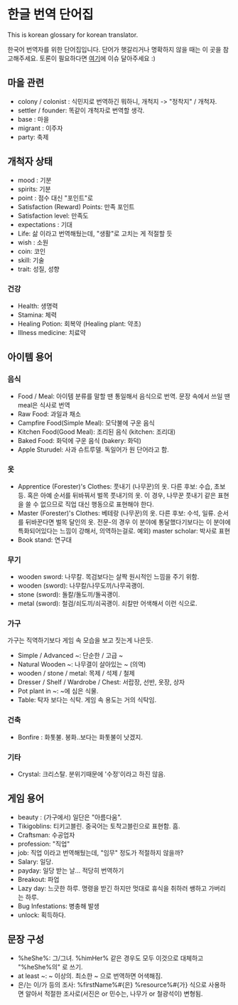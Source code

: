 # 한글 번역 단어집
This is korean glossary for korean translator.

한국어 번역자를 위한 단어집입니다. 단어가 햇갈리거나 명확하지 않을 때는 이 곳을 참고해주세요. 토론이 필요하다면 [여기](https://github.com/FourwingsY/FoundersFortuneLocalization-ko/issues)에 이슈 달아주세요 :) 

## 마을 관련
- colony / colonist : 식민지로 번역하긴 뭐하니, 개척지 -> "정착지" / 개척자. 
- settler / founder: 똑같이 개척자로 번역할 생각.
- base : 마을
- migrant : 이주자
- party: 축제

## 개척자 상태
- mood : 기분
- spirits: 기분
- point : 점수 대신 "포인트"로
- Satisfaction (Reward) Points: 만족 포인트
- Satisfaction level: 만족도
- expectations : 기대
- Life: 삶 이라고 번역해뒀는데, "생활"로 고치는 게 적절할 듯
- wish : 소원
- coin: 코인
- skill: 기술
- trait: 성질, 성향

### 건강
- Health: 생명력
- Stamina: 체력
- Healing Potion: 회복약 (Healing plant: 약초)
- Illness medicine: 치료약

## 아이템 용어
### 음식
- Food / Meal: 아이템 분류를 말할 땐 통일해서 음식으로 번역. 문장 속에서 쓰일 땐 meal은 식사로 번역
- Raw Food: 과일과 채소
- Campfire Food(Simple Meal): 모닥불에 구운 음식
- Kitchen Food(Good Meal): 조리된 음식 (kitchen: 조리대)
- Baked Food: 화덕에 구운 음식 (bakery: 화덕)
- Apple Sturudel: 사과 슈트루델. 독일어가 원 단어라고 함.

### 옷
- Apprentice (Forester)'s Clothes: 풋내기 (나무꾼)의 옷. 다른 후보: 수습, 초보 등. 혹은 아예 순서를 뒤바꿔서 벌목 풋내기의 옷. 이 경우, 나무꾼 풋내기 같은 표현을 쓸 수 없으므로 직업 대신 행동으로 표현해야 한다.
- Master (Forester)'s Clothes: 베테랑 (나무꾼)의 옷. 다른 후보: 수석, 일류. 순서를 뒤바꾼다면 벌목 달인의 옷. 전문-의 경우 이 분야에 통달했다기보다는 이 분야에 특화되어있다는 느낌이 강해서, 의역하는걸로. 예외) master scholar: 박사로 표현
- Book stand: 연구대

### 무기
- wooden sword: 나무칼. 목검보다는 살짝 원시적인 느낌을 주기 위함.
- wooden (sword): 나무칼/나무도끼/나무곡괭이.
- stone (sword): 돌칼/돌도끼/돌곡괭이.
- metal (sword): 철검/쇠도끼/쇠곡괭이. 쇠칼만 어색해서 이런 식으로.

### 가구
가구는 직역하기보다 게임 속 모습을 보고 짓는게 나은듯.
- Simple / Advanced ~: 단순한 / 고급 ~
- Natural Wooden ~: 나무결이 살아있는 ~ (의역)
- wooden / stone / metal: 목제 / 석제 / 철제
- Dresser / Shelf / Wardrobe / Chest: 서랍장, 선반, 옷장, 상자
- Pot plant in ~: ~에 심은 식물. 
- Table: 탁자 보다는 식탁. 게임 속 용도는 거의 식탁임.

### 건축
- Bonfire : 화톳불. 봉화..보다는 화톳불이 낫겠지.

### 기타
- Crystal: 크리스탈. 분위기때문에 '수정'이라고 하진 않음.


## 게임 용어
- beauty : (가구에서) 일단은 "아름다움".
- Tikigoblins: 티키고블린. 중국어는 토착고블린으로 표현함. 흠.
- Craftsman: 수공업자
- profession: "직업"
- job: 직업 이라고 번역해뒀는데, "임무" 정도가 적절하지 않을까?
- Salary: 일당. 
- payday: 일당 받는 날... 적당히 번역하기
- Breakout: 파업
- Lazy day: 느긋한 하루. 명령을 받긴 하지만 멋대로 휴식을 취하러 쌩하고 가버리는 하루.
- Bug Infestations: 병충해 발생
- unlock: 획득하다.

## 문장 구성
- %heShe%: 그/그녀. %himHer% 같은 경우도 모두 이것으로 대체하고 "%heShe%의" 로 쓰기.
- at least ~: ~ 이상의. 최소한 ~ 으로 번역하면 어색해짐.
- 은/는 이/가 등의 조사: %firstName%#{은} %resource%#{가} 식으로 사용하면 알아서 적절한 조사로(서진은 or 민수는, 나무가 or 철광석이) 변형됨.